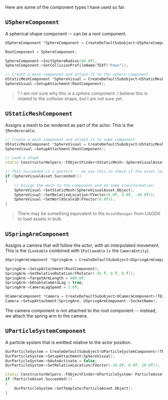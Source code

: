 Here are some of the component types I have used so far:

## `USphereComponent`
A spherical shape component -- can be a root component.
```cpp
USphereComponent *SphereComponent = CreateDefaultSubobject<USphereComponent>(TEXT("RootComponent"));

RootComponent = SphereComponent;

SphereComponent->InitSphereRadius(40.0f);
SphereComponent->SetCollisionProfileName(TEXT("Pawn"));

// Create a mesh component and attach it to the sphere component.
UStaticMeshComponent *SphereVisual = CreateDefaultSubobject<UStaticMeshComponent>(TEXT("VisualRepresentation"));
SphereVisual->SetupAttachment(RootComponent);
```

>? I am not sure why this is a _sphere_ component. I believe this is related to the collision shape, but I am not sure yet.

## `UStaticMeshComponent`
Assigns a mesh to be rendered as part of the actor. This is the `IRendererable`.
```cpp
// Create a mesh component and attach it to some component
UStaticMeshComponent *SphereVisual = CreateDefaultSubobject<UStaticMeshComponent>(TEXT("VisualRepresentation"));
SphereVisual->SetupAttachment(RootComponent);

// Load a shape
static ConstructorHelpers::FObjectFinder<UStaticMesh> SphereVisualAsset(TEXT("/Game/StarterContent/Shapes/Shape_Sphere.Shape_Sphere"));

// This Succeeded is a pattern -- we use this to check if the asset loaded sucessfully, every time we load something.
if (SphereVisualAsset.Succeeded())
{
	// Assign the mesh to the component and do some transformation.
	SphereVisual->SetStaticMesh(SphereVisualAsset.Object);
	SphereVisual->SetRelativeLocation(FVector(0.0f, 0.0f, -40.0f));
	SphereVisual->SetWorldScale3D(FVector(0.8f));
}
```

> There may be something equivalent to the `AssetManager` from LibGDX to load assets in bulk.

## `USpringArmComponent`
Assigns a camera that will follow the actor, with an interpolated movement. This is the `ILookable` combined with `IFollowable` (+ the `CameraEntity`).
```cpp
USpringArmComponent *SpringArm = CreateDefaultSubobject<USpringArmComponent>(TEXT("CameraAttachmentArm"));

SpringArm->SetupAttachment(RootComponent);
SpringArm->SetRelativeRotation(FRotator(-45.f, 0.f, 0.f));
SpringArm->TargetArmLength = 400.0f;
SpringArm->bEnableCameraLag = true;
SpringArm->CameraLagSpeed = 3.0f;

UCameraComponent *Camera = CreateDefaultSubobject<UCameraComponent>(TEXT("ActualCamera"));
Camera->SetupAttachment(SpringArm, USpringArmComponent::SocketName);
```

The camera component is not attached to the root component -- instead, we attach the spring arm to the camera.

## `UParticleSystemComponent` 
A particle system that is emitted relative to the actor position.
```cpp
OurParticleSystem = CreateDefaultSubobject<UParticleSystemComponent>(TEXT("MovementParticles"));
OurParticleSystem->SetupAttachment(SphereVisual);
OurParticleSystem->bAutoActivate = false;
OurParticleSystem->SetRelativeLocation(FVector(-20.0f, 0.0f, 20.0f));

static ConstructorHelpers::FObjectFinder<UParticleSystem> ParticleAsset(TEXT("/Game/StarterContent/Particles/P_Fire.P_Fire"));
if (ParticleAsset.Succeeded())
{
	OurParticleSystem->SetTemplate(ParticleAsset.Object);
}
```
